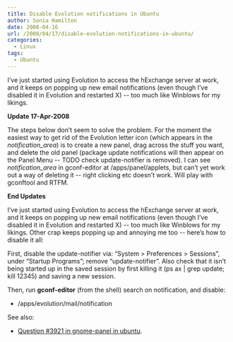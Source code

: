 ```yaml
---
title: Disable Evolution notifications in Ubuntu
author: Sonia Hamilton
date: 2008-04-16
url: /2008/04/17/disable-evolution-notifications-in-ubuntu/
categories:
  - Linux
tags:
  - Ubuntu
---
```

I&#8217;ve just started using Evolution to access the hExchange server at work, and it keeps on popping up new email notifications (even though I&#8217;ve disabled it in Evolution and restarted X) -- too much like Winblows for my likings.

<!--more-->

**Update 17-Apr-2008**

The steps below don&#8217;t seem to solve the problem. For the moment the easiest way to get rid of the Evolution letter icon (which appears in the *notification_area*) is to create a new panel, drag across the stuff you want, and delete the old panel (package update notifications will then appear on the Panel Menu -- TODO check update-notifier is removed). I can see *notification_area* in gconf-editor at /apps/panel/applets, but can&#8217;t yet work out a way of deleting it -- right clicking etc doesn&#8217;t work. Will play with gconftool and RTFM.

**End Updates**

I&#8217;ve just started using Evolution to access the hExchange server at work, and it keeps on popping up new email notifications (even though I&#8217;ve disabled it in Evolution and restarted X) -- too much like Winblows for my likings. Other crap keeps popping up and annoying me too -- here&#8217;s how to disable it all:

First, disable the update-notifier via: &#8220;System > Preferences > Sessions&#8221;, under &#8220;Startup Programs&#8221;; remove &#8220;update-notifier&#8221;. Also check that it isn&#8217;t being started up in the saved session by first killing it (ps ax | grep update; kill 12345) and saving a new session.

Then, run **gconf-editor** (from the shell) search on notification, and disable:

  * /apps/evolution/mail/notification

See also:

  * [Question #3921 in gnome-panel in ubuntu][1].

 [1]: https://answers.launchpad.net/ubuntu/+source/gnome-panel/+question/3921
